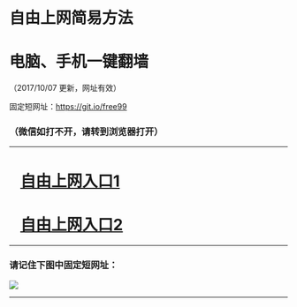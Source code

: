 ﻿# 自由上网简易方法

# 电脑、手机一键翻墙

（2017/10/07 更新，网址有效）

固定短网址：https://git.io/free99

### （微信如打不开，请转到浏览器打开）


***





# &nbsp;&nbsp; <a href="http://ft854131545.fwq-tz-1001.info/fwqtz01.html?t=10070016226 " target="_blank">自由上网入口1</a>
# &nbsp;&nbsp; <a href="http://ft189911942.fwq-tz-1002.info/fwqtz02.html?t=10070015787 " target="_blank">自由上网入口2</a>
***

### 请记住下图中固定短网址：

<img src="https://s3-us-west-2.amazonaws.com/fwq-1001/yjfq-20170905okok.png" /> 


***

